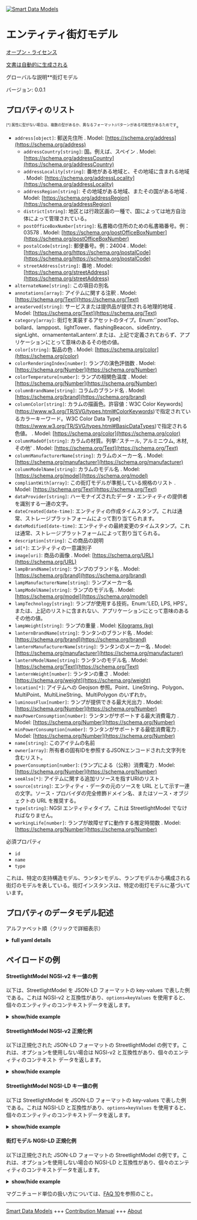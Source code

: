 <!-- 10-Header -->  
[![Smart Data Models](https://smartdatamodels.org/wp-content/uploads/2022/01/SmartDataModels_logo.png "Logo")](https://smartdatamodels.org)  
エンティティ街灯モデル  
===========<!-- /10-Header -->  
<!-- 15-License -->  
[オープン・ライセンス](https://github.com/smart-data-models//dataModel.Streetlighting/blob/master/StreetlightModel/LICENSE.md)  
[文書は自動的に生成される](https://docs.google.com/presentation/d/e/2PACX-1vTs-Ng5dIAwkg91oTTUdt8ua7woBXhPnwavZ0FxgR8BsAI_Ek3C5q97Nd94HS8KhP-r_quD4H0fgyt3/pub?start=false&loop=false&delayms=3000#slide=id.gb715ace035_0_60)  
<!-- /15-License -->  
<!-- 20-Description -->  
グローバルな説明**街灯モデル  
バージョン: 0.0.1  
<!-- /20-Description -->  
<!-- 30-PropertiesList -->  

## プロパティのリスト  

<sup><sub>[*] 属性に型がない場合は、複数の型があるか、異なるフォーマット/パターンがある可能性があるためです</sub></sup>。  
- `address[object]`: 郵送先住所  . Model: [https://schema.org/address](https://schema.org/address)	- `addressCountry[string]`: 国。例えば、スペイン  . Model: [https://schema.org/addressCountry](https://schema.org/addressCountry)  
	- `addressLocality[string]`: 番地がある地域と、その地域に含まれる地域  . Model: [https://schema.org/addressLocality](https://schema.org/addressLocality)  
	- `addressRegion[string]`: その地域がある地域、またその国がある地域  . Model: [https://schema.org/addressRegion](https://schema.org/addressRegion)  
	- `district[string]`: 地区とは行政区画の一種で、国によっては地方自治体によって管理されている。    
	- `postOfficeBoxNumber[string]`: 私書箱の住所のための私書箱番号。例：03578  . Model: [https://schema.org/postOfficeBoxNumber](https://schema.org/postOfficeBoxNumber)  
	- `postalCode[string]`: 郵便番号。例：24004  . Model: [https://schema.org/https://schema.org/postalCode](https://schema.org/https://schema.org/postalCode)  
	- `streetAddress[string]`: 番地  . Model: [https://schema.org/streetAddress](https://schema.org/streetAddress)  
- `alternateName[string]`: この項目の別名  - `annotations[array]`: アイテムに関する注釈  . Model: [https://schema.org/Text](https://schema.org/Text)- `areaServed[string]`: サービスまたは提供品が提供される地理的地域  . Model: [https://schema.org/Text](https://schema.org/Text)- `category[array]`: 街灯を実装するアセットのタイプ。Enum:'`postTop、bollard、lamppost、lightTower、flashingBeacon、sideEntry、signLight、ornamententalLantern'.または、上記で定義されておらず、アプリケーションにとって意味のあるその他の値。  - `color[string]`: 製品の色  . Model: [https://schema.org/color](https://schema.org/color)- `colorRenderingIndex[number]`: ランプの演色評価数  . Model: [https://schema.org/Number](https://schema.org/Number)- `colorTemperature[number]`: ランプの相関色温度  . Model: [https://schema.org/Number](https://schema.org/Number)- `columnBrandName[string]`: コラムのブランド名  . Model: [https://schema.org/brand](https://schema.org/brand)- `columnColor[string]`: カラムの描画色。許容値：W3C Color Keywords](https://www.w3.org/TR/SVG/types.html#ColorKeywords)で指定されているカラーキーワード。W3C Color Data Type](https://www.w3.org/TR/SVG/types.html#BasicDataTypes)で指定される色値。  . Model: [https://schema.org/color](https://schema.org/color)- `columnMadeOf[string]`: カラムの材質。列挙:'スチール, アルミニウム, 木材, その他'  . Model: [https://schema.org/Text](https://schema.org/Text)- `columnManufacturerName[string]`: カラムのメーカー名  . Model: [https://schema.org/manufacturer](https://schema.org/manufacturer)- `columnModelName[string]`: カラムのモデル名  . Model: [https://schema.org/model](https://schema.org/model)- `compliantWith[array]`: この街灯モデルが準拠している規格のリスト  . Model: [https://schema.org/Text](https://schema.org/Text)- `dataProvider[string]`: ハーモナイズされたデータ・エンティティの提供者を識別する一連の文字。  - `dateCreated[date-time]`: エンティティの作成タイムスタンプ。これは通常、ストレージプラットフォームによって割り当てられます。  - `dateModified[date-time]`: エンティティの最終変更のタイムスタンプ。これは通常、ストレージプラットフォームによって割り当てられる。  - `description[string]`: この商品の説明  - `id[*]`: エンティティの一意識別子  - `image[uri]`: 商品の画像  . Model: [https://schema.org/URL](https://schema.org/URL)- `lampBrandName[string]`: ランプのブランド名  . Model: [https://schema.org/brand](https://schema.org/brand)- `lampManufacturerName[string]`: ランプメーカー名  - `lampModelName[string]`: ランプのモデル名  . Model: [https://schema.org/model](https://schema.org/model)- `lampTechnology[string]`: ランプが使用する技術。Enum:'LED, LPS, HPS'。または、上記のリストに含まれない、アプリケーションにとって意味のあるその他の値。  - `lampWeight[string]`: ランプの重量  . Model: [Kilograms (kg)](Kilograms (kg))- `lanternBrandName[string]`: ランタンのブランド名  . Model: [https://schema.org/brand](https://schema.org/brand)- `lanternManufacturerName[string]`: ランタンのメーカー名  . Model: [https://schema.org/manufacturer](https://schema.org/manufacturer)- `lanternModelName[string]`: ランタンのモデル名  . Model: [https://schema.org/Text](https://schema.org/Text)- `lanternWeight[number]`: ランタンの重さ  . Model: [https://schema.org/weight](https://schema.org/weight)- `location[*]`: アイテムへの Geojson 参照。Point、LineString、Polygon、MultiPoint、MultiLineString、MultiPolygon のいずれか。  - `luminousFlux[number]`: ランプが提供できる最大光出力  . Model: [https://schema.org/Number](https://schema.org/Number)- `maxPowerConsumption[number]`: ランタンがサポートする最大消費電力  . Model: [https://schema.org/Number](https://schema.org/Number)- `minPowerConsumption[number]`: ランタンがサポートする最低消費電力  . Model: [https://schema.org/Number](https://schema.org/Number)- `name[string]`: このアイテムの名前  - `owner[array]`: 所有者の固有IDを参照するJSONエンコードされた文字列を含むリスト。  - `powerConsumption[number]`: (ランプによる（公称）消費電力  . Model: [https://schema.org/Number](https://schema.org/Number)- `seeAlso[*]`: アイテムに関する追加リソースを指すURIのリスト  - `source[string]`: エンティティ・データの元のソースを URL として示す一連の文字。ソース・プロバイダの完全修飾ドメイン名、またはソース・オブジェクトの URL を推奨する。  - `type[string]`: NGSI エンティティタイプ。これは StreetlightModel でなければなりません。  - `workingLife[number]`: ランプが故障せずに動作する推定時間数  . Model: [https://schema.org/Number](https://schema.org/Number)<!-- /30-PropertiesList -->  
<!-- 35-RequiredProperties -->  
必須プロパティ  
- `id`  - `name`  - `type`  <!-- /35-RequiredProperties -->  
<!-- 40-RequiredProperties -->  
これは、特定の支持構造モデル、ランタンモデル、ランプモデルから構成される街灯のモデルを表している。街灯インスタンスは、特定の街灯モデルに基づいています。  
<!-- /40-RequiredProperties -->  
<!-- 50-DataModelHeader -->  
## プロパティのデータモデル記述  
アルファベット順（クリックで詳細表示）  
<!-- /50-DataModelHeader -->  
<!-- 60-ModelYaml -->  
<details><summary><strong>full yaml details</strong></summary>    
```yaml  
StreetlightModel:    
  description: A Street light model    
  properties:    
    address:    
      description: The mailing address    
      properties:    
        addressCountry:    
          description: 'The country. For example, Spain'    
          type: string    
          x-ngsi:    
            model: https://schema.org/addressCountry    
            type: Property    
        addressLocality:    
          description: 'The locality in which the street address is, and which is in the region'    
          type: string    
          x-ngsi:    
            model: https://schema.org/addressLocality    
            type: Property    
        addressRegion:    
          description: 'The region in which the locality is, and which is in the country'    
          type: string    
          x-ngsi:    
            model: https://schema.org/addressRegion    
            type: Property    
        district:    
          description: 'A district is a type of administrative division that, in some countries, is managed by the local government'    
          type: string    
          x-ngsi:    
            type: Property    
        postOfficeBoxNumber:    
          description: 'The post office box number for PO box addresses. For example, 03578'    
          type: string    
          x-ngsi:    
            model: https://schema.org/postOfficeBoxNumber    
            type: Property    
        postalCode:    
          description: 'The postal code. For example, 24004'    
          type: string    
          x-ngsi:    
            model: https://schema.org/https://schema.org/postalCode    
            type: Property    
        streetAddress:    
          description: The street address    
          type: string    
          x-ngsi:    
            model: https://schema.org/streetAddress    
            type: Property    
        streetNr:    
          description: Number identifying a specific property on a public street    
          type: string    
          x-ngsi:    
            type: Property    
      type: object    
      x-ngsi:    
        model: https://schema.org/address    
        type: Property    
    alternateName:    
      description: An alternative name for this item    
      type: string    
      x-ngsi:    
        type: Property    
    annotations:    
      description: Annotations about the item    
      items:    
        type: string    
      type: array    
      x-ngsi:    
        model: https://schema.org/Text    
        type: Property    
    areaServed:    
      description: The geographic area where a service or offered item is provided    
      type: string    
      x-ngsi:    
        model: https://schema.org/Text    
        type: Property    
    category:    
      description: 'Type of asset which implements the street light. Enum:''`postTop, bollard, lamppost, lightTower, flashingBeacon, sideEntry, signLight, ornamentalLantern''. Or any other value not defined above and meaningful for the application'    
      items:    
        enum:    
          - bollard    
          - flashingBeacon    
          - lamppost    
          - lightTower    
          - ornamentalLantern    
          - postTop    
          - sideEntry    
          - signLight    
        type: string    
      minItems: 1    
      type: array    
      uniqueItems: true    
      x-ngsi:    
        type: Property    
    color:    
      description: The color of the product    
      type: string    
      x-ngsi:    
        model: https://schema.org/color    
        type: Property    
    colorRenderingIndex:    
      description: Color rendering index of the lamp    
      type: number    
      x-ngsi:    
        model: https://schema.org/Number    
        type: Property    
    colorTemperature:    
      description: Correlated color temperature of the lamp    
      minimum: 0    
      type: number    
      x-ngsi:    
        model: https://schema.org/Number    
        type: Property    
        units: Kelvin degrees (K)    
    columnBrandName:    
      description: Name of the column's brand    
      type: string    
      x-ngsi:    
        model: https://schema.org/brand    
        type: Property    
    columnColor:    
      description: "Column's painting color. Allowed Values: A color keyword as specified by [W3C Color Keywords](https://www.w3.org/TR/SVG/types.html#ColorKeywords). A color value as specified by [W3C Color Data Type](https://www.w3.org/TR/SVG/types.html#BasicDataTypes)"    
      type: string    
      x-ngsi:    
        model: https://schema.org/color    
        type: Property    
    columnMadeOf:    
      description: 'Material column is made of. Enum:''steel, aluminium, wood, other'''    
      enum:    
        - steel    
        - aluminium    
        - wood    
        - other    
      type: string    
      x-ngsi:    
        model: https://schema.org/Text    
        type: Property    
    columnManufacturerName:    
      description: Name of the column's manufacturer    
      type: string    
      x-ngsi:    
        model: https://schema.org/manufacturer    
        type: Property    
    columnModelName:    
      description: Name of the column's model    
      type: string    
      x-ngsi:    
        model: https://schema.org/model    
        type: Property    
    compliantWith:    
      description: A list of standards to which this streetlight model is compliant with    
      items:    
        type: string    
      minItems: 1    
      type: array    
      uniqueItems: true    
      x-ngsi:    
        model: https://schema.org/Text    
        type: Property    
    dataProvider:    
      description: A sequence of characters identifying the provider of the harmonised data entity    
      type: string    
      x-ngsi:    
        type: Property    
    dateCreated:    
      description: Entity creation timestamp. This will usually be allocated by the storage platform    
      format: date-time    
      type: string    
      x-ngsi:    
        type: Property    
    dateModified:    
      description: Timestamp of the last modification of the entity. This will usually be allocated by the storage platform    
      format: date-time    
      type: string    
      x-ngsi:    
        type: Property    
    description:    
      description: A description of this item    
      type: string    
      x-ngsi:    
        type: Property    
    id:    
      anyOf:    
        - description: Identifier format of any NGSI entity    
          maxLength: 256    
          minLength: 1    
          pattern: ^[\w\-\.\{\}\$\+\*\[\]`|~^@!,:\\]+$    
          type: string    
          x-ngsi:    
            type: Property    
        - description: Identifier format of any NGSI entity    
          format: uri    
          type: string    
          x-ngsi:    
            type: Property    
      description: Unique identifier of the entity    
      x-ngsi:    
        type: Property    
    image:    
      description: An image of the item    
      format: uri    
      type: string    
      x-ngsi:    
        model: https://schema.org/URL    
        type: Property    
    lampBrandName:    
      description: Name of the lamp's brand    
      type: string    
      x-ngsi:    
        model: https://schema.org/brand    
        type: Property    
    lampManufacturerName:    
      description: Name of the lamp's manufacturer    
      type: string    
      x-ngsi:    
        type: Property    
    lampModelName:    
      description: Name of the lamp's model    
      type: string    
      x-ngsi:    
        model: https://schema.org/model    
        type: Property    
    lampTechnology:    
      description: 'Technology used by the lamp. Enum:''LED, LPS, HPS''. Or any other value not covered by the above list and meaningful to the application'    
      enum:    
        - LED    
        - LPS    
        - HPS    
      type: string    
      x-ngsi:    
        type: Property    
    lampWeight:    
      description: Lamp's weight    
      type: string    
      x-ngsi:    
        model: Kilograms (kg)    
        type: Property    
        units: Kilograms (kg)    
    lanternBrandName:    
      description: Name of the lantern's brand    
      type: string    
      x-ngsi:    
        model: https://schema.org/brand    
        type: Property    
    lanternManufacturerName:    
      description: Name of the lantern's manufacturer    
      type: string    
      x-ngsi:    
        model: https://schema.org/manufacturer    
        type: Property    
    lanternModelName:    
      description: Name of the lantern's model    
      type: string    
      x-ngsi:    
        model: https://schema.org/Text    
        type: Property    
    lanternWeight:    
      description: Lantern's weight    
      minimum: 0    
      type: number    
      x-ngsi:    
        model: https://schema.org/weight    
        type: Property    
        units: Kilograms (kg)    
    location:    
      description: 'Geojson reference to the item. It can be Point, LineString, Polygon, MultiPoint, MultiLineString or MultiPolygon'    
      oneOf:    
        - description: Geojson reference to the item. Point    
          properties:    
            bbox:    
              items:    
                type: number    
              minItems: 4    
              type: array    
            coordinates:    
              items:    
                type: number    
              minItems: 2    
              type: array    
            type:    
              enum:    
                - Point    
              type: string    
          required:    
            - type    
            - coordinates    
          title: GeoJSON Point    
          type: object    
          x-ngsi:    
            type: GeoProperty    
        - description: Geojson reference to the item. LineString    
          properties:    
            bbox:    
              items:    
                type: number    
              minItems: 4    
              type: array    
            coordinates:    
              items:    
                items:    
                  type: number    
                minItems: 2    
                type: array    
              minItems: 2    
              type: array    
            type:    
              enum:    
                - LineString    
              type: string    
          required:    
            - type    
            - coordinates    
          title: GeoJSON LineString    
          type: object    
          x-ngsi:    
            type: GeoProperty    
        - description: Geojson reference to the item. Polygon    
          properties:    
            bbox:    
              items:    
                type: number    
              minItems: 4    
              type: array    
            coordinates:    
              items:    
                items:    
                  items:    
                    type: number    
                  minItems: 2    
                  type: array    
                minItems: 4    
                type: array    
              type: array    
            type:    
              enum:    
                - Polygon    
              type: string    
          required:    
            - type    
            - coordinates    
          title: GeoJSON Polygon    
          type: object    
          x-ngsi:    
            type: GeoProperty    
        - description: Geojson reference to the item. MultiPoint    
          properties:    
            bbox:    
              items:    
                type: number    
              minItems: 4    
              type: array    
            coordinates:    
              items:    
                items:    
                  type: number    
                minItems: 2    
                type: array    
              type: array    
            type:    
              enum:    
                - MultiPoint    
              type: string    
          required:    
            - type    
            - coordinates    
          title: GeoJSON MultiPoint    
          type: object    
          x-ngsi:    
            type: GeoProperty    
        - description: Geojson reference to the item. MultiLineString    
          properties:    
            bbox:    
              items:    
                type: number    
              minItems: 4    
              type: array    
            coordinates:    
              items:    
                items:    
                  items:    
                    type: number    
                  minItems: 2    
                  type: array    
                minItems: 2    
                type: array    
              type: array    
            type:    
              enum:    
                - MultiLineString    
              type: string    
          required:    
            - type    
            - coordinates    
          title: GeoJSON MultiLineString    
          type: object    
          x-ngsi:    
            type: GeoProperty    
        - description: Geojson reference to the item. MultiLineString    
          properties:    
            bbox:    
              items:    
                type: number    
              minItems: 4    
              type: array    
            coordinates:    
              items:    
                items:    
                  items:    
                    items:    
                      type: number    
                    minItems: 2    
                    type: array    
                  minItems: 4    
                  type: array    
                type: array    
              type: array    
            type:    
              enum:    
                - MultiPolygon    
              type: string    
          required:    
            - type    
            - coordinates    
          title: GeoJSON MultiPolygon    
          type: object    
          x-ngsi:    
            type: GeoProperty    
      x-ngsi:    
        type: GeoProperty    
    luminousFlux:    
      description: Maximum light output which can be provided by the lamp    
      minimum: 0    
      type: number    
      x-ngsi:    
        model: https://schema.org/Number    
        type: Property    
        units: Lumens (lm)    
    maxPowerConsumption:    
      description: Maximum power consumption supported by the lantern    
      minimum: 0    
      type: number    
      x-ngsi:    
        model: https://schema.org/Number    
        type: Property    
        units: Watts (W)    
    minPowerConsumption:    
      description: Minimum power consumption supported by the lantern    
      minimum: 0    
      type: number    
      x-ngsi:    
        model: https://schema.org/Number    
        type: Property    
        units: Watts (W)    
    name:    
      description: The name of this item    
      type: string    
      x-ngsi:    
        type: Property    
    owner:    
      description: A List containing a JSON encoded sequence of characters referencing the unique Ids of the owner(s)    
      items:    
        anyOf:    
          - description: Identifier format of any NGSI entity    
            maxLength: 256    
            minLength: 1    
            pattern: ^[\w\-\.\{\}\$\+\*\[\]`|~^@!,:\\]+$    
            type: string    
            x-ngsi:    
              type: Property    
          - description: Identifier format of any NGSI entity    
            format: uri    
            type: string    
            x-ngsi:    
              type: Property    
        description: Unique identifier of the entity    
        x-ngsi:    
          type: Property    
      type: array    
      x-ngsi:    
        type: Property    
    powerConsumption:    
      description: (Nominal) power consumption made by the lamp    
      minimum: 0    
      type: number    
      x-ngsi:    
        model: https://schema.org/Number    
        type: Property    
        units: Watts (W)    
    seeAlso:    
      description: list of uri pointing to additional resources about the item    
      oneOf:    
        - items:    
            format: uri    
            type: string    
          minItems: 1    
          type: array    
        - format: uri    
          type: string    
      x-ngsi:    
        type: Property    
    source:    
      description: 'A sequence of characters giving the original source of the entity data as a URL. Recommended to be the fully qualified domain name of the source provider, or the URL to the source object'    
      type: string    
      x-ngsi:    
        type: Property    
    type:    
      description: NGSI Entity type. It has to be StreetlightModel    
      enum:    
        - StreetlightModel    
      type: string    
      x-ngsi:    
        type: Property    
    workingLife:    
      description: The estimated number of hours working (the lamp) without failure    
      minimum: 0    
      type: number    
      x-ngsi:    
        model: https://schema.org/Number    
        type: Property    
        units: Hours    
  required:    
    - id    
    - type    
    - name    
  type: object    
  x-derived-from: ""    
  x-disclaimer: 'Redistribution and use in source and binary forms, with or without modification, are permitted  provided that the license conditions are met. Copyleft (c) 2022 Contributors to Smart Data Models Program'    
  x-license-url: https://github.com/smart-data-models/dataModel.Streetlighting/blob/master/StreetlightModel/LICENSE.md    
  x-model-schema: https://smart-data-models.github.io/dataModel.Streetlighting/Streetlight/schema.json    
  x-model-tags: ""    
  x-version: 0.0.1    
```  
</details>    
<!-- /60-ModelYaml -->  
<!-- 70-MiddleNotes -->  
<!-- /70-MiddleNotes -->  
<!-- 80-Examples -->  
## ペイロードの例  
#### StreetlightModel NGSI-v2 キー値の例  
以下は、StreetlightModel を JSON-LD フォーマットの key-values で表した例である。これは NGSI-v2 と互換性があり、`options=keyValues` を使用すると、個々のエンティティのコンテキストデータを返します。  
<details><summary><strong>show/hide example</strong></summary>    
```json  
{  
  "id": "streetlightmodel:TubularNumana:ASR42CG:HPS:100",  
  "type": "StreetlightModel",  
  "name": "Tubular Numana 6M - ASR42CG - Son-T 100",  
  "columnModelName": "01 TUBULAR P/T 6M NUMANA",  
  "columnColor": "green",  
  "lanternModelName": "ASR42CG",  
  "lanternManufacturerName": "Indal WRTL",  
  "lampModelName": "SON-T",  
  "lampBrandName": "Philips",  
  "lampTechnology": "HPS",  
  "powerConsumption": 100,  
  "colorTemperature": 3000,  
  "colorRenderingIndex": 25,  
  "luminousFlux": 2300,  
  "category": [  
    "postTop"  
  ]  
}  
```  
</details>  
#### StreetlightModel NGSI-v2 正規化例  
以下は正規化された JSON-LD フォーマットの StreetlightModel の例です。これは、オプションを使用しない場合は NGSI-v2 と互換性があり、個々のエンティティのコンテキスト データを返します。  
<details><summary><strong>show/hide example</strong></summary>    
```json  
{  
  "id": "streetlightmodel:TubularNumana:ASR42CG:HPS:100",  
  "type": "StreetlightModel",  
  "category": {  
    "type": "array",  
    "value": [  
      "postTop"  
    ]  
  },  
  "colorRenderingIndex": {  
    "type": "Number",  
    "value": 25  
  },  
  "columnColor": {  
    "type": "Text",  
    "value": "green"  
  },  
  "name": {  
    "type": "Text",  
    "value": "Tubular Numana 6M - ASR42CG - Son-T 100"  
  },  
  "powerConsumption": {  
    "type": "Number",  
    "value": 100  
  },  
  "lanternManufacturerName": {  
    "type": "Text",  
    "value": "Indal WRTL"  
  },  
  "luminousFlux": {  
    "type": "Number",  
    "value": 2300  
  },  
  "lampTechnology": {  
    "type": "Text",  
    "value": "HPS"  
  },  
  "colorTemperature": {  
    "type": "Number",  
    "value": 3000  
  },  
  "lanternModelName": {  
    "type": "Text",  
    "value": "ASR42CG"  
  },  
  "columnModelName": {  
    "type": "Text",  
    "value": "01 TUBULAR P/T 6M NUMANA"  
  },  
  "lampModelName": {  
    "type": "Text",  
    "value": "SON-T"  
  },  
  "lampBrandName": {  
    "type": "Text",  
    "value": "Philips"  
  }  
}  
```  
</details>  
#### StreetlightModel NGSI-LD キー値の例  
以下は StreetlightModel を JSON-LD フォーマットの key-values で表した例である。これは NGSI-LD と互換性があり、`options=keyValues` を使用すると、個々のエンティティのコンテキストデータを返します。  
<details><summary><strong>show/hide example</strong></summary>    
```json  
{  
    "id": "urn:ngsi-ld:StreetlightModel:streetlightmodel:TubularNumana:ASR42CG:HPS:100",  
    "type": "StreetlightModel",  
    "category": [  
        "postTop"  
    ],  
    "colorRenderingIndex": 25,  
    "colorTemperature": 3000,  
    "columnColor": "green",  
    "columnModelName": "01 TUBULAR P/T 6M NUMANA",  
    "lampBrandName": "Philips",  
    "lampModelName": "SON-T",  
    "lampTechnology": "HPS",  
    "lanternManufacturerName": "Indal WRTL",  
    "lanternModelName": "ASR42CG",  
    "luminousFlux": 2300,  
    "name": "Tubular Numana 6M - ASR42CG - Son-T 100",  
    "powerConsumption": 100,  
    "@context": [  
        "https://raw.githubusercontent.com/smart-data-models/dataModel.Streetlighting/master/context.jsonld"  
    ]  
}  
```  
</details>  
#### 街灯モデル NGSI-LD 正規化例  
以下は正規化された JSON-LD フォーマットの StreetlightModel の例です。これは、オプションを使用しない場合の NGSI-LD と互換性があり、個々のエンティティのコンテキストデータを返します。  
<details><summary><strong>show/hide example</strong></summary>    
```json  
{  
  "id": "urn:ngsi-ld:StreetlightModel:streetlightmodel:TubularNumana:ASR42CG:HPS:100",  
  "type": "StreetlightModel",  
  "category": {  
    "type": "Property",  
    "value": [  
      "postTop"  
    ]  
  },  
  "colorRenderingIndex": {  
    "type": "Property",  
    "value": 25  
  },  
  "colorTemperature": {  
    "type": "Property",  
    "value": 3000  
  },  
  "columnColor": {  
    "type": "Property",  
    "value": "green"  
  },  
  "columnModelName": {  
    "type": "Property",  
    "value": "01 TUBULAR P/T 6M NUMANA"  
  },  
  "lampBrandName": {  
    "type": "Property",  
    "value": "Philips"  
  },  
  "lampModelName": {  
    "type": "Property",  
    "value": "SON-T"  
  },  
  "lampTechnology": {  
    "type": "Property",  
    "value": "HPS"  
  },  
  "lanternManufacturerName": {  
    "type": "Property",  
    "value": "Indal WRTL"  
  },  
  "lanternModelName": {  
    "type": "Property",  
    "value": "ASR42CG"  
  },  
  "luminousFlux": {  
    "type": "Property",  
    "value": 2300  
  },  
  "name": {  
    "type": "Property",  
    "value": "Tubular Numana 6M - ASR42CG - Son-T 100"  
  },  
  "powerConsumption": {  
    "type": "Property",  
    "value": 100  
  },  
  "@context": [  
    "https://raw.githubusercontent.com/smart-data-models/dataModel.Streetlighting/master/context.jsonld"  
  ]  
}  
```  
</details><!-- /80-Examples -->  
<!-- 90-FooterNotes -->  
<!-- /90-FooterNotes -->  
<!-- 95-Units -->  
マグニチュード単位の扱い方については、[FAQ 10](https://smartdatamodels.org/index.php/faqs/)を参照のこと。  
<!-- /95-Units -->  
<!-- 97-LastFooter -->  
---  
[Smart Data Models](https://smartdatamodels.org) +++ [Contribution Manual](https://bit.ly/contribution_manual) +++ [About](https://bit.ly/Introduction_SDM)<!-- /97-LastFooter -->  
